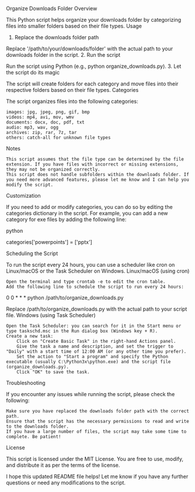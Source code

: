 Organize Downloads Folder
Overview

This Python script helps organize your downloads folder by categorizing files into smaller folders based on their file types.
Usage
1. Replace the downloads folder path

Replace '/path/to/your/downloads/folder' with the actual path to your downloads folder in the script.
2. Run the script

Run the script using Python (e.g., python organize_downloads.py).
3. Let the script do its magic

The script will create folders for each category and move files into their respective folders based on their file types.
Categories

The script organizes files into the following categories:

    images: jpg, jpeg, png, gif, bmp
    videos: mp4, avi, mov, wmv
    documents: docx, doc, pdf, txt
    audio: mp3, wav, ogg
    archives: zip, rar, 7z, tar
    others: catch-all for unknown file types

Notes

    This script assumes that the file type can be determined by the file extension. If you have files with incorrect or missing extensions, they may not be organized correctly.
    This script does not handle subfolders within the downloads folder. If you need more advanced features, please let me know and I can help you modify the script.

Customization

If you need to add or modify categories, you can do so by editing the categories dictionary in the script. For example, you can add a new category for exe files by adding the following line:

python

categories['powerpoints'] = ['pptx']

Scheduling the Script

To run the script every 24 hours, you can use a scheduler like cron on Linux/macOS or the Task Scheduler on Windows.
Linux/macOS (using cron)

    Open the terminal and type crontab -e to edit the cron table.
    Add the following line to schedule the script to run every 24 hours:

0 0 * * * python /path/to/organize_downloads.py

Replace /path/to/organize_downloads.py with the actual path to your script file.
Windows (using Task Scheduler)

    Open the Task Scheduler: you can search for it in the Start menu or type taskschd.msc in the Run dialog box (Windows key + R).
    Create a new task:
        Click on "Create Basic Task" in the right-hand Actions panel.
        Give the task a name and description, and set the trigger to "Daily" with a start time of 12:00 AM (or any other time you prefer).
        Set the action to "Start a program" and specify the Python executable (usually C:\Python3x\python.exe) and the script file (organize_downloads.py).
        Click "OK" to save the task.

Troubleshooting

If you encounter any issues while running the script, please check the following:

    Make sure you have replaced the downloads folder path with the correct path.
    Ensure that the script has the necessary permissions to read and write to the downloads folder.
    If you have a large number of files, the script may take some time to complete. Be patient!

License

This script is licensed under the MIT License. You are free to use, modify, and distribute it as per the terms of the license.

I hope this updated README file helps! Let me know if you have any further questions or need any modifications to the script.

